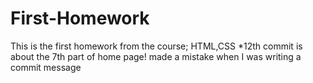 # First-Homework
This is the first homework from the course; HTML,CSS 
*12th commit is about the 7th part of home page! made a mistake when I was writing a commit message
